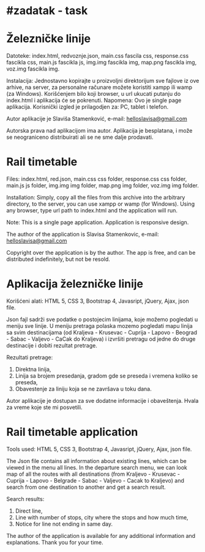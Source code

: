 #zadatak - task
==================

Železničke linije
==================
Datoteke: index.html, redvoznje.json, main.css fascila css, response.css fascikla css, main.js fascikla js, img.img fascikla img, map.png fascikla img, voz.img fascikla img.

Instalacija: Jednostavno kopirajte u proizvoljni direktorijum sve fajlove iz ove arhive, na server, za personalne računare možete koristiti xampp ili wamp (za Windows). Korišćenjem bilo koji browser, u url ukucati putanju do index.html i aplikacija će se pokrenuti.
Napomena: Ovo je single page aplikacija. Korisnički izgled je prilagodjen za: PC, tablet i telefon.

Autor aplikacije je Slaviša Stamenković, e-mail: helloslavisa@gmail.com

Autorska prava nad aplikacijom ima autor. Aplikacija je besplatana, i može se neograniceno distribuirati ali se ne sme dalje prodavati.


Rail timetable 
==================

Files: index.html, red.json, main.css css folder, response.css css folder, main.js js folder, img.img img folder, map.png img folder, voz.img img folder.

Installation: Simply, copy all the files from this archive into the arbitrary directory, to the server, you can use xampp or wamp (for Windows). Using any browser, type url path to index.html and the application will run.

Note: This is a single page application. Application is responsive design.

The author of the application is Slavisa Stamenkovic, e-mail: helloslavisa@gmail.com

Copyright over the application is by the author. The app is free, and can be distributed indefinitely, but not be resold.


Aplikacija železničke linije
============================

Korišćeni alati: HTML 5, CSS 3, Bootstrap 4, Javasript, jQuery, Ajax, json file.

Json fajl sadrži sve podatke o postojecim linijama, koje možemo pogledati u meniju sve linije. U meniju pretraga polaska mozemo pogledati mapu linija sa svim destinacijama (od Kraljeva - Krusevac - Cuprija - Lapovo - Beograd - Sabac - Valjevo - CaCak do Kraljeva) i izvršiti pretragu od jedne do druge destinacije i dobiti rezultat pretrage.

Rezultati pretrage:
1.	Direktna linija,
2.	Linija sa brojem presedanja, gradom gde se preseda i vremena koliko se preseda,
3.	Obavestenje za liniju koja se ne završava u toku dana.

Autor aplikacije je dostupan za sve dodatne informacije i obaveštenja. Hvala za vreme koje ste mi posvetili.

Rail timetable application
===========================

Tools used: HTML 5, CSS 3, Bootstrap 4, Javasript, jQuery, Ajax, json file.

The Json file contains all information about existing lines, which can be viewed in the menu all lines. In the departure search menu, we can look map of all the routes with all destinations (from Kraljevo - Krusevac - Cuprija - Lapovo - Belgrade - Sabac - Valjevo - Cacak to Kraljevo) and search from one destination to another and get a search result.

Search results:
1.	Direct line,
2.	Line with number of stops, city where the stops and how much time,
3.	Notice for line not ending in same day.

The author of the application is available for any additional information and explanations. Thank you for your time.
